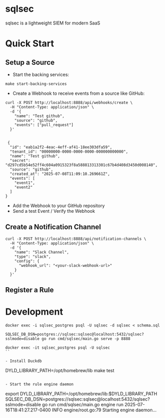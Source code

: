 # sqlsec
sqlsec is a lightweight SIEM for modern SaaS


# Quick Start

## Setup a Source

- Start the backing services:
```
make start-backing-services
```

- Create a Webhook to receive events from a source like GitHub:
```
curl -X POST http://localhost:8888/api/webhooks/create \
  -H "Content-Type: application/json" \
  -d '{
    "name": "Test github",
    "source": "github",
    "events": ["pull_request"]
  }'
  
  
 {
  "id": "eab1a2f2-4eac-4eff-af41-18ee303dfa59",
  "tenant_id": "00000000-0000-0000-0000-000000000000",
  "name": "Test github",
  "secret": "d297cd5b54e52ff4c604a0915323f8a588813313301c67b4d408d3450d008140",
  "source": "github",
  "created_at": "2025-07-08T11:09:10.269661Z",
  "events": [
    "event1",
    "event2"
  ]
}
```

- Add the Webhook to your GitHub repository
- Send a test Event / Verify the Webhook

## Create a Notification Channel 

```
curl -X POST http://localhost:8888/api/notification-channels \
  -H "Content-Type: application/json" \
  -d '{
    "name": "Slack Channel",
    "type": "slack",
    "config": {
      "webhook_url": "<your-slack-webhook-url>"
    }
  }'
```

## Register a Rule


# Development

```
docker exec -i sqlsec_postgres psql -U sqlsec -d sqlsec < schema.sql
```

```
SQLSEC_DB_DSN=postgres://sqlsec:sqlsec@localhost:5432/sqlsec?sslmode=disable go run cmd/sqlsec/main.go serve -p 8888
```

```
docker exec -it sqlsec_postgres psql -U sqlsec
``

- Install Duckdb
```
DYLD_LIBRARY_PATH=/opt/homebrew/lib make test
```

- Start the rule engine daemon

```
export DYLD_LIBRARY_PATH=/opt/homebrew/lib:$DYLD_LIBRARY_PATH
SQLSEC_DB_DSN=postgres://sqlsec:sqlsec@localhost:5432/sqlsec?sslmode=disable go run cmd/sqlsec/main.go engine run
2025-07-16T18:41:27.217-0400    INFO    engine/root.go:79       Starting engine daemon...
```
